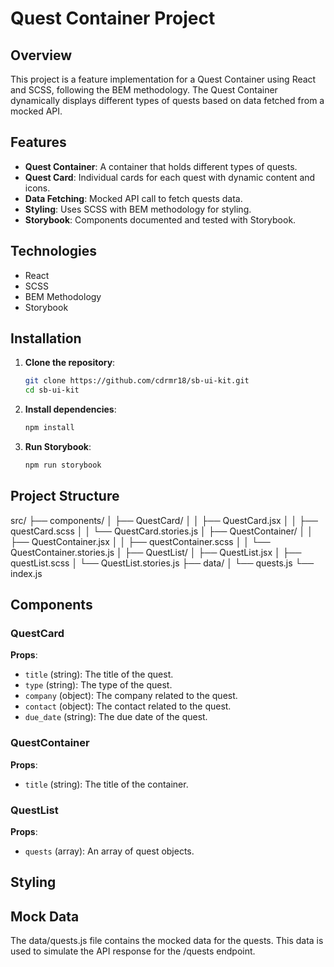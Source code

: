 # Quest Container Project

## Overview

This project is a feature implementation for a Quest Container using React and SCSS, following the BEM methodology. The Quest Container dynamically displays different types of quests based on data fetched from a mocked API.

## Features

- **Quest Container**: A container that holds different types of quests.
- **Quest Card**: Individual cards for each quest with dynamic content and icons.
- **Data Fetching**: Mocked API call to fetch quests data.
- **Styling**: Uses SCSS with BEM methodology for styling.
- **Storybook**: Components documented and tested with Storybook.

## Technologies

- React
- SCSS
- BEM Methodology
- Storybook

## Installation

1. **Clone the repository**:
    ```bash
    git clone https://github.com/cdrmr18/sb-ui-kit.git
    cd sb-ui-kit
    ```

2. **Install dependencies**:
    ```bash
    npm install
    ```

3. **Run Storybook**:
    ```bash
    npm run storybook
    ```

## Project Structure

src/
├── components/
│ ├── QuestCard/
│ │ ├── QuestCard.jsx
│ │ ├── questCard.scss
│ │ └── QuestCard.stories.js
│ ├── QuestContainer/
│ │ ├── QuestContainer.jsx
│ │ ├── questContainer.scss
│ │ └── QuestContainer.stories.js
│ ├── QuestList/
│   ├── QuestList.jsx
│   ├── questList.scss
│   └── QuestList.stories.js
├── data/
│ └── quests.js
└── index.js


## Components

### QuestCard

**Props**:
- `title` (string): The title of the quest.
- `type` (string): The type of the quest.
- `company` (object): The company related to the quest.
- `contact` (object): The contact related to the quest.
- `due_date` (string): The due date of the quest.

### QuestContainer

**Props**:
- `title` (string): The title of the container.

### QuestList

**Props**:
- `quests` (array): An array of quest objects.

## Styling


## Mock Data
The data/quests.js file contains the mocked data for the quests. This data is used to simulate the API response for the /quests endpoint.
